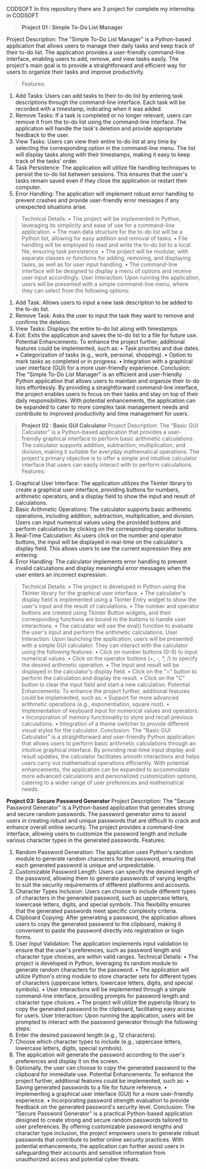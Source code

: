 CODSOFT
In this repository there are 3 project for complete my internship in CODSOFT


> **Project 01 : Simple To-Do List Manager**

Project Description: The "Simple To-Do List Manager" is a Python-based application that allows users to manage their daily tasks and keep track of their to-do list. The application provides a user-friendly command-line interface, enabling users to add, remove, and view tasks easily. The project's main goal is to provide a straightforward and efficient way for users to organize their tasks and improve productivity.
> Features:
1.	Add Tasks: Users can add tasks to their to-do list by entering task descriptions through the command-line interface. Each task will be recorded with a timestamp, indicating when it was added.
2.	Remove Tasks: If a task is completed or no longer relevant, users can remove it from the to-do list using the command-line interface. The application will handle the task's deletion and provide appropriate feedback to the user.
3.	View Tasks: Users can view their entire to-do list at any time by selecting the corresponding option in the command-line menu. The list will display tasks along with their timestamps, making it easy to keep track of the tasks' order.
4.	Task Persistence: The application will utilize file handling techniques to persist the to-do list between sessions. This ensures that the user's tasks remain saved even if they close the application or restart their computer.
5.	Error Handling: The application will implement robust error handling to prevent crashes and provide user-friendly error messages if any unexpected situations arise.
> Technical Details:
•	The project will be implemented in Python, leveraging its simplicity and ease of use for a command-line application.
•	The main data structure for the to-do list will be a Python list, allowing for easy addition and removal of tasks.
•	File handling will be employed to read and write the to-do list to a local file, ensuring task persistence.
•	The project will be modular, with separate classes or functions for adding, removing, and displaying tasks, as well as for user input handling.
•	The command-line interface will be designed to display a menu of options and receive user input accordingly.
User Interaction: Upon running the application, users will be presented with a simple command-line menu, where they can select from the following options:
1.	Add Task: Allows users to input a new task description to be added to the to-do list.
2.	Remove Task: Asks the user to input the task they want to remove and confirms the deletion.
3.	View Tasks: Displays the entire to-do list along with timestamps.
4.	Exit: Exits the application and saves the to-do list to a file for future use.
Potential Enhancements: To enhance the project further, additional features could be implemented, such as:
•	Task priorities and due dates.
•	Categorization of tasks (e.g., work, personal, shopping).
•	Option to mark tasks as completed or in progress.
•	Integration with a graphical user interface (GUI) for a more user-friendly experience.
Conclusion: The "Simple To-Do List Manager" is an efficient and user-friendly Python application that allows users to maintain and organize their to-do lists effortlessly. By providing a straightforward command-line interface, the project enables users to focus on their tasks and stay on top of their daily responsibilities. With potential enhancements, the application can be expanded to cater to more complex task management needs and contribute to improved productivity and time management for users.


> **Project 02 : Basic GUI Calculator**
Project Description: The "Basic GUI Calculator" is a Python-based application that provides a user-friendly graphical interface to perform basic arithmetic calculations. The calculator supports addition, subtraction, multiplication, and division, making it suitable for everyday mathematical operations. The project's primary objective is to offer a simple and intuitive calculator interface that users can easily interact with to perform calculations.
> Features:
1.	Graphical User Interface: The application utilizes the Tkinter library to create a graphical user interface, providing buttons for numbers, arithmetic operators, and a display field to show the input and result of calculations.
2.	Basic Arithmetic Operations: The calculator supports basic arithmetic operations, including addition, subtraction, multiplication, and division. Users can input numerical values using the provided buttons and perform calculations by clicking on the corresponding operator buttons.
3.	Real-Time Calculation: As users click on the number and operator buttons, the input will be displayed in real-time on the calculator's display field. This allows users to see the current expression they are entering.
4.	Error Handling: The calculator implements error handling to prevent invalid calculations and display meaningful error messages when the user enters an incorrect expression.
> Technical Details:
•	The project is developed in Python using the Tkinter library for the graphical user interface.
•	The calculator's display field is implemented using a Tkinter Entry widget to show the user's input and the result of calculations.
•	The number and operator buttons are created using Tkinter Button widgets, and their corresponding functions are bound to the buttons to handle user interactions.
•	The calculator will use the eval() function to evaluate the user's input and perform the arithmetic calculations.
> User Interaction: Upon launching the application, users will be presented with a simple GUI calculator. They can interact with the calculator using the following features:
•	Click on number buttons (0-9) to input numerical values.
•	Click on the operator buttons (+, -, *, /) to specify the desired arithmetic operation.
•	The input and result will be displayed in the calculator's display field.
•	Click on the "=" button to perform the calculation and display the result.
•	Click on the "C" button to clear the input field and start a new calculation.
Potential Enhancements: To enhance the project further, additional features could be implemented, such as:
•	Support for more advanced arithmetic operations (e.g., exponentiation, square root).
•	Implementation of keyboard input for numerical values and operators.
•	Incorporation of memory functionality to store and recall previous calculations.
•	Integration of a theme switcher to provide different visual styles for the calculator.
> Conclusion: The "Basic GUI Calculator" is a straightforward and user-friendly Python application that allows users to perform basic arithmetic calculations through an intuitive graphical interface. By providing real-time input display and result updates, the calculator facilitates smooth interactions and helps users carry out mathematical operations efficiently. With potential enhancements, the application can be expanded to accommodate more advanced calculations and personalized customization options, catering to a wider range of user preferences and mathematical needs.



**Project 03: Secure Password Generator**
Project Description: The "Secure Password Generator" is a Python-based application that generates strong and secure random passwords. The password generator aims to assist users in creating robust and unique passwords that are difficult to crack and enhance overall online security. The project provides a command-line interface, allowing users to customize the password length and include various character types in the generated passwords.
Features:
1.	Random Password Generation: The application uses Python's random module to generate random characters for the password, ensuring that each generated password is unique and unpredictable.
2.	Customizable Password Length: Users can specify the desired length of the password, allowing them to generate passwords of varying lengths to suit the security requirements of different platforms and accounts.
3.	Character Types Inclusion: Users can choose to include different types of characters in the generated password, such as uppercase letters, lowercase letters, digits, and special symbols. This flexibility ensures that the generated passwords meet specific complexity criteria.
4.	Clipboard Copying: After generating a password, the application allows users to copy the generated password to the clipboard, making it convenient to paste the password directly into registration or login forms.
5.	User Input Validation: The application implements input validation to ensure that the user's preferences, such as password length and character type choices, are within valid ranges.
Technical Details:
•	The project is developed in Python, leveraging its random module to generate random characters for the password.
•	The application will utilize Python's string module to store character sets for different types of characters (uppercase letters, lowercase letters, digits, and special symbols).
•	User interactions will be implemented through a simple command-line interface, providing prompts for password length and character type choices.
•	The project will utilize the pyperclip library to copy the generated password to the clipboard, facilitating easy access for users.
User Interaction: Upon running the application, users will be prompted to interact with the password generator through the following steps:
1.	Enter the desired password length (e.g., 12 characters).
2.	Choose which character types to include (e.g., uppercase letters, lowercase letters, digits, special symbols).
3.	The application will generate the password according to the user's preferences and display it on the screen.
4.	Optionally, the user can choose to copy the generated password to the clipboard for immediate use.
Potential Enhancements: To enhance the project further, additional features could be implemented, such as:
•	Saving generated passwords to a file for future reference.
•	Implementing a graphical user interface (GUI) for a more user-friendly experience.
•	Incorporating password strength evaluation to provide feedback on the generated password's security level.
Conclusion: The "Secure Password Generator" is a practical Python-based application designed to create strong and secure random passwords tailored to user preferences. By offering customizable password lengths and character type inclusion, the project empowers users to generate robust passwords that contribute to better online security practices. With potential enhancements, the application can further assist users in safeguarding their accounts and sensitive information from unauthorized access and potential cyber threats.

